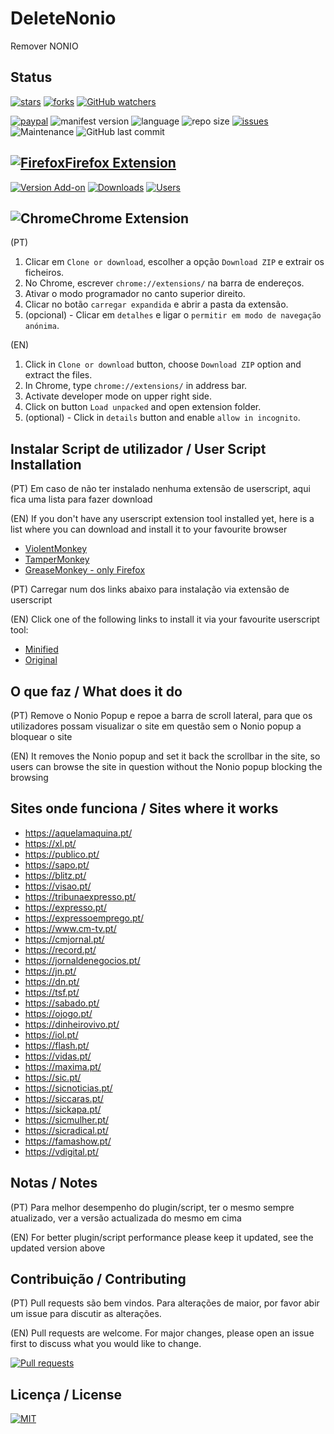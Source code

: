 # DeleteNonio

Remover NONIO

## Status

[![stars](https://img.shields.io/github/stars/dippas/DeleteNonio.svg?style=social)](https://github.com/dippas/DeleteNonio/stargazers)
[![forks](https://img.shields.io/github/forks/dippas/DeleteNonio.svg?style=social)](https://github.com/dippas/DeleteNonio/network)
[![GitHub watchers](https://img.shields.io/github/watchers/dippas/deletenonio?label=Watchers&style=social)](https://github.com/dippas/DeleteNonio/watchers)

[![paypal](https://img.shields.io/badge/Donate-PayPal-brightgreen.svg)](https://www.paypal.me/fserpa)
![manifest version](https://img.shields.io/github/manifest-json/v/dippas/deletenonio)
![language](https://img.shields.io/github/languages/top/dippas/deletenonio)
![repo size](https://img.shields.io/github/repo-size/dippas/deletenonio)
[![issues](https://img.shields.io/github/issues/dippas/deletenonio)](https://github.com/dippas/DeleteNonio/issues)
![Maintenance](https://img.shields.io/maintenance/yes/2019)
![GitHub last commit](https://img.shields.io/github/last-commit/dippas/deletenonio)

## [![Firefox](https://i.imgur.com/k8dziXb.png)Firefox Extension](https://addons.mozilla.org/pt-PT/firefox/addon/deletenonio/)

[![Version Add-on](https://img.shields.io/amo/v/deletenonio?color=orange)](https://addons.mozilla.org/pt-PT/firefox/addon/deletenonio/)
[![Downloads](https://img.shields.io/amo/dw/deletenonio?color=orange)](https://addons.mozilla.org/pt-PT/firefox/addon/deletenonio/)
[![Users](https://img.shields.io/amo/users/deletenonio?color=orange)](https://addons.mozilla.org/pt-PT/firefox/addon/deletenonio/)

## ![Chrome](https://i.imgur.com/RctyFpe.png)Chrome Extension

(PT)

1. Clicar em `Clone or download`, escolher a opção `Download ZIP` e extrair os ficheiros.
2. No Chrome, escrever `chrome://extensions/` na barra de endereços.
3. Ativar o modo programador no canto superior direito.
4. Clicar no botão `carregar expandida` e abrir a pasta da extensão.
5. (opcional) - Clicar em `detalhes` e ligar o `permitir em modo de navegação anónima`.

(EN)

1. Click in `Clone or download` button,  choose `Download ZIP` option and extract the files.
2. In Chrome, type `chrome://extensions/` in address bar.
3. Activate developer mode on upper right side.
4. Click on button `Load unpacked` and open extension folder.
5. (optional) - Click in `details` button and enable `allow in incognito`.

## Instalar Script de utilizador / User Script Installation

(PT) Em caso de não ter instalado nenhuma extensão de userscript, aqui fica uma lista para fazer download

(EN) If you don't have any userscript extension tool installed yet, here is a list where you can download and install it to your favourite browser

- [ViolentMonkey](https://violentmonkey.github.io/get-it/)
- [TamperMonkey](https://www.tampermonkey.net/)
- [GreaseMonkey - only Firefox](https://addons.mozilla.org/en-US/firefox/addon/greasemonkey/)

(PT) Carregar num dos links abaixo para instalação via extensão de userscript

(EN) Click one of the following links to install it via your favourite userscript tool:

- [Minified](https://raw.githubusercontent.com/dippas/DeleteNonio/master/js/deleteNonio.min.user.js)
- [Original](https://raw.githubusercontent.com/dippas/DeleteNonio/master/js/deleteNonio.user.js)

## O que faz / What does it do

(PT) Remove o Nonio Popup e repoe a barra de scroll lateral, para que os utilizadores possam visualizar o site em questão sem o Nonio popup a bloquear o site

(EN) It removes the Nonio popup and set it back the scrollbar in the site, so users can browse the site in question without the Nonio popup blocking the browsing

## Sites onde funciona / Sites where it works

- <https://aquelamaquina.pt/>
- <https://xl.pt/>
- <https://publico.pt/>
- <https://sapo.pt/>
- <https://blitz.pt/>
- <https://visao.pt/>
- <https://tribunaexpresso.pt/>
- <https://expresso.pt/>
- <https://expressoemprego.pt/>
- <https://www.cm-tv.pt/>
- <https://cmjornal.pt/>
- <https://record.pt/>
- <https://jornaldenegocios.pt/>
- <https://jn.pt/>
- <https://dn.pt/>
- <https://tsf.pt/>
- <https://sabado.pt/>
- <https://ojogo.pt/>
- <https://dinheirovivo.pt/>
- <https://iol.pt/>
- <https://flash.pt/>
- <https://vidas.pt/>
- <https://maxima.pt/>
- <https://sic.pt/>
- <https://sicnoticias.pt/>
- <https://siccaras.pt/>
- <https://sickapa.pt/>
- <https://sicmulher.pt/>
- <https://sicradical.pt/>
- <https://famashow.pt/>
- <https://vdigital.pt/>

## Notas / Notes

(PT) Para melhor desempenho do plugin/script, ter o mesmo sempre atualizado, ver a versão actualizada do mesmo em cima

(EN) For better plugin/script performance please keep it updated, see the updated version above

## Contribuição / Contributing

(PT) Pull requests são bem vindos. Para alterações de maior, por favor abir um issue para discutir as alterações.

(EN) Pull requests are welcome. For major changes, please open an issue first to discuss what you would like to change.

[![Pull requests](https://img.shields.io/github/issues-pr/dippas/deletenonio)](https://github.com/dippas/DeleteNonio/pulls)

## Licença / License

[![MIT](https://img.shields.io/github/license/dippas/deletenonio)](https://choosealicense.com/licenses/mit/)
